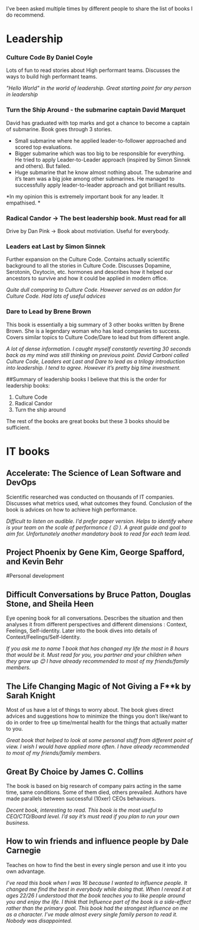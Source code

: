I’ve been asked multiple times by different people to share the list of books I do recommend.

# Leadership

### Culture Code By Daniel Coyle
Lots of fun to read stories about High performant teams. Discusses the ways to build high performant teams.

*"Hello World" in the world of leadership. Great starting point for any person in leadership*

### Turn the Ship Around - the submarine captain David Marquet
David has graduated with top marks and got a chance to become a captain of submarine. Book goes through 3 stories.

* Small submarine where he applied leader-to-follower approached and scored top evaluations.
* Bigger submarine which was too big to be responsible for everything. He tried to apply Leader-to-Leader approach (inspired by Simon Sinnek and others). But failed.
* Huge submarine that he know almost nothing about. The submarine and it’s team was a big joke among other submarines. He managed to successfully apply leader-to-leader approach and got brilliant results.

*In my opinion this is extremely important book for any leader. It empathised. *

### Radical Candor -> The best leadership book. Must read for all
Drive by Dan Pink -> Book about motiviation. Useful for everybody.

### Leaders eat Last by Simon Sinnek
Further expansion on the Culture Code. Contains actually scientific background to all the stories in Culture Code. Discusses Dopamine, Serotonin, Oxytocin, etc. hormones and describes how it helped our ancestors to survive and how it could be applied in modern office.

*Quite dull comparing to Culture Code. However served as an addon for Culture Code. Had lots of useful advices*
 

### Dare to Lead by Brene Brown
This book is essentially a big summary of 3 other books written by Brene Brown. She is a legendary woman who has lead companies to success. Covers similar topics to Culture Code/Dare to lead but from different angle.

*A lot of dense information. I caught myself constantly reverting 30 seconds back as my mind was still thinking on previous point. David Carboni called Culture Code, Leaders eat Last and Dare to lead as a trilogy introduction into leadership. I tend to agree. However it’s pretty big time investment.*


##Summary of leadership books
I believe that this is the order for leadership books:
1. Culture Code
2. Radical Candor
3. Turn the ship around

The rest of the books are great books but these 3 books should be sufficient.

# IT books
## Accelerate: The Science of Lean Software and DevOps
Scientific researched was conducted on thousands of IT companies. Discusses what metrics used, what outcomes they found. Conclusion of the book is advices on how to achieve high performance.

*Difficult to listen on audible. I’d prefer paper version. Helps to identify where is your team on the scale of performance ( ☹ ). A great guide and goal to aim for. Unfortunately another mandatory book to read for each team lead.*

 
## Project Phoenix by Gene Kim, George Spafford, and Kevin Behr



#Personal development

## Difficult Conversations by Bruce Patton, Douglas Stone, and Sheila Heen
Eye opening book for all conversations. Describes the situation and then analyses it from different perspectives and different dimensions : Context, Feelings, Self-identity. Later into the book dives into details of Context/Feelings/Self-Identity.

*If you ask me to name 1 book that has changed my life the most in 8 hours that would be it. Must read for you, you partner and your children when they grow up 😊 I have already recommended to most of my friends/family members.*


## The Life Changing Magic of Not Giving a F**k by Sarah Knight
Most of us have a lot of things to worry about. The book gives direct advices and suggestions how to minimize the things you don’t like/want to do in order to free up time/mental health for the things that actually matter to you.

*Great book that helped to look at some personal stuff from different point of view. I wish I would have applied more often. I have already recommended to most of my friends/family members.*


## Great By Choice by James C. Collins
The book is based on big research of company pairs acting in the same time, same conditions. Some of them died, others prevailed. Authors have made parallels between successful (10xer) CEOs behaviours.

*Decent book, interesting to read. This book is the most useful to CEO/CTO/Board level. I’d say it’s must read if you plan to run your own business.*


## How to win friends and influence people by Dale Carnegie
Teaches on how to find the best in every single person and use it into you own advantage.

*I’ve read this book when I was 16 because I wanted to influence people. It changed me find the best in everybody while doing that. When I reread it at ages 22/26 I understood that the book teaches you to like people around you and enjoy the life. I think that Influence part of the book is a side-effect rather than the primary goal.
This book had the strongest influence on me as a character. I’ve made almost every single family person to read it. Nobody was disappointed.*

 